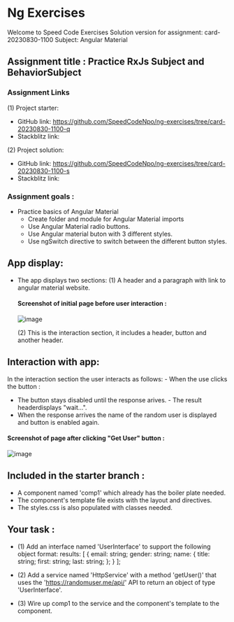 # Ng Exercises

Welcome to Speed Code Exercises
Solution version for assignment: card-20230830-1100
Subject: Angular Material

## Assignment title : Practice RxJs Subject and BehaviorSubject

### Assignment Links

(1) Project starter:

- GitHub link: https://github.com/SpeedCodeNpo/ng-exercises/tree/card-20230830-1100-q
- Stackblitz link:

(2) Project solution:

- GitHub link: https://github.com/SpeedCodeNpo/ng-exercises/tree/card-20230830-1100-s
- Stackblitz link:

### Assignment goals :

- Practice basics of Angular Material
  - Create folder and module for Angular Material imports
  - Use Angular Material radio buttons.
  - Use Angular material buton with 3 different styles.
  - Use ngSwitch directive to switch between the different button styles.

## App display:

- The app displays two sections:
  (1) A header and a paragraph with link to angular material website.

  #### Screenshot of initial page before user interaction :

  ![image](https://github.com/SpeedCodeNpo/ng-exercises/assets/132397719/8695af42-4a2d-412f-8e54-b3842446b72f)

  (2) This is the interaction section, it includes a header, button and another header.

## Interaction with app:

In the interaction section the user interacts as follows: - When the use clicks the button :

- The button stays disabled until the response arives. - The result headerdisplays "wait...".
- When the response arrives the name of the random user is displayed and button is enabled again.

#### Screenshot of page after clicking "Get User" button :

![image](https://github.com/SpeedCodeNpo/ng-exercises/assets/132397719/0af1b238-2681-484a-bf0a-47c7b82f644a)

## Included in the starter branch :

- A component named 'comp1' which already has the boiler plate needed.
- The component's template file exists with the layout and directives.
- The styles.css is also populated with classes needed.

## Your task :

- (1) Add an interface named 'UserInterface' to support the following object format:
  results: [
  {
  email: string;
  gender: string;
  name: {
  title: string;
  first: string;
  last: string;
  };
  }
  ];

- (2) Add a service named 'HttpService' with a method 'getUser()' that uses the 'https://randomuser.me/api/' API to return an object of type 'UserInterface'.

- (3) Wire up comp1 to the service and the component's template to the component.
